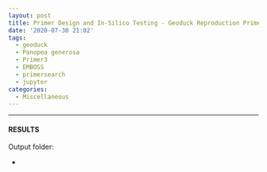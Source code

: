 ```yaml
---
layout: post
title: Primer Design and In-Silico Testing - Geoduck Reproduction Primers
date: '2020-07-30 21:02'
tags:
  - geoduck
  - Panopea generosa
  - Primer3
  - EMBOSS
  - primersearch
  - jupyter
categories:
  - Miscellaneous
---
```




---

#### RESULTS

Output folder:

- []()
